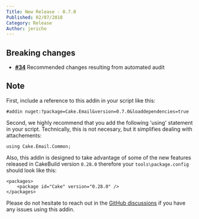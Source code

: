 ```yaml
---
Title: New Release - 0.7.0
Published: 02/07/2018
Category: Release
Author: jericho
---
```


## Breaking changes

- [__#34__](https://github.com/cake-contrib/Cake.Email/issues/34) Recommended changes resulting from automated audit

## Note

First, include a reference to this addin in your script like this:
```
#addin nuget:?package=Cake.Email&version=0.7.0&loaddependencies=true
```

Second, we highly recommend that you add the following 'using' statement in your script. Technically, this is not necesary, but it simplifies dealing with attachements:
```
using Cake.Email.Common;
```

Also, this addin is designed to take advantage of some of the new features released in CakeBuild version `0.28.0` therefore your `tools\package.config` should look like this:
```
<packages>
    <package id="Cake" version="0.28.0" />
</packages>
```

Please do not hesitate to reach out in the [GitHub discussions](https://github.com/cake-build/cake/discussions/categories/extension-q-a) if you have any issues using this addin.
